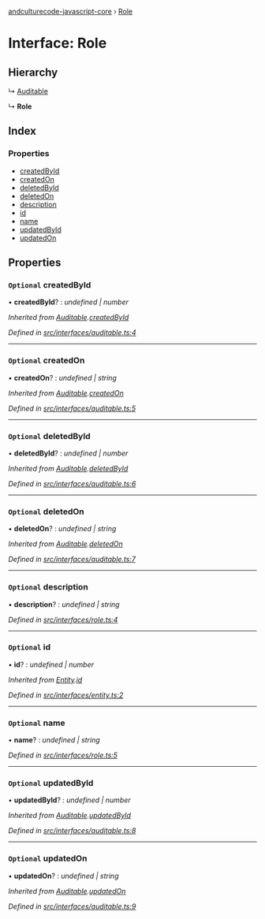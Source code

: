 [andculturecode-javascript-core](../README.md) › [Role](role.md)

# Interface: Role

## Hierarchy

  ↳ [Auditable](auditable.md)

  ↳ **Role**

## Index

### Properties

* [createdById](role.md#optional-createdbyid)
* [createdOn](role.md#optional-createdon)
* [deletedById](role.md#optional-deletedbyid)
* [deletedOn](role.md#optional-deletedon)
* [description](role.md#optional-description)
* [id](role.md#optional-id)
* [name](role.md#optional-name)
* [updatedById](role.md#optional-updatedbyid)
* [updatedOn](role.md#optional-updatedon)

## Properties

### `Optional` createdById

• **createdById**? : *undefined | number*

*Inherited from [Auditable](auditable.md).[createdById](auditable.md#optional-createdbyid)*

*Defined in [src/interfaces/auditable.ts:4](https://github.com/AndcultureCode/AndcultureCode.JavaScript.Core/blob/52c4b09/src/interfaces/auditable.ts#L4)*

___

### `Optional` createdOn

• **createdOn**? : *undefined | string*

*Inherited from [Auditable](auditable.md).[createdOn](auditable.md#optional-createdon)*

*Defined in [src/interfaces/auditable.ts:5](https://github.com/AndcultureCode/AndcultureCode.JavaScript.Core/blob/52c4b09/src/interfaces/auditable.ts#L5)*

___

### `Optional` deletedById

• **deletedById**? : *undefined | number*

*Inherited from [Auditable](auditable.md).[deletedById](auditable.md#optional-deletedbyid)*

*Defined in [src/interfaces/auditable.ts:6](https://github.com/AndcultureCode/AndcultureCode.JavaScript.Core/blob/52c4b09/src/interfaces/auditable.ts#L6)*

___

### `Optional` deletedOn

• **deletedOn**? : *undefined | string*

*Inherited from [Auditable](auditable.md).[deletedOn](auditable.md#optional-deletedon)*

*Defined in [src/interfaces/auditable.ts:7](https://github.com/AndcultureCode/AndcultureCode.JavaScript.Core/blob/52c4b09/src/interfaces/auditable.ts#L7)*

___

### `Optional` description

• **description**? : *undefined | string*

*Defined in [src/interfaces/role.ts:4](https://github.com/AndcultureCode/AndcultureCode.JavaScript.Core/blob/52c4b09/src/interfaces/role.ts#L4)*

___

### `Optional` id

• **id**? : *undefined | number*

*Inherited from [Entity](entity.md).[id](entity.md#optional-id)*

*Defined in [src/interfaces/entity.ts:2](https://github.com/AndcultureCode/AndcultureCode.JavaScript.Core/blob/52c4b09/src/interfaces/entity.ts#L2)*

___

### `Optional` name

• **name**? : *undefined | string*

*Defined in [src/interfaces/role.ts:5](https://github.com/AndcultureCode/AndcultureCode.JavaScript.Core/blob/52c4b09/src/interfaces/role.ts#L5)*

___

### `Optional` updatedById

• **updatedById**? : *undefined | number*

*Inherited from [Auditable](auditable.md).[updatedById](auditable.md#optional-updatedbyid)*

*Defined in [src/interfaces/auditable.ts:8](https://github.com/AndcultureCode/AndcultureCode.JavaScript.Core/blob/52c4b09/src/interfaces/auditable.ts#L8)*

___

### `Optional` updatedOn

• **updatedOn**? : *undefined | string*

*Inherited from [Auditable](auditable.md).[updatedOn](auditable.md#optional-updatedon)*

*Defined in [src/interfaces/auditable.ts:9](https://github.com/AndcultureCode/AndcultureCode.JavaScript.Core/blob/52c4b09/src/interfaces/auditable.ts#L9)*
